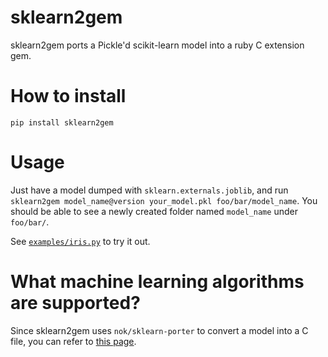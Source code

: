 # sklearn2gem

sklearn2gem ports a Pickle'd scikit-learn model into a ruby C extension gem.

# How to install

```
pip install sklearn2gem
```

# Usage

Just have a model dumped with `sklearn.externals.joblib`, and run `sklearn2gem model_name@version your_model.pkl foo/bar/model_name`. You should be able to see a newly created folder named `model_name` under `foo/bar/`.

See [`examples/iris.py`](https://github.com/stewartpark/sklearn2gem/blob/master/examples/iris.py) to try it out.

# What machine learning algorithms are supported?

Since sklearn2gem uses `nok/sklearn-porter` to convert a model into a C file, you can refer to [this page](https://github.com/nok/sklearn-porter#machine-learning-algorithms).


